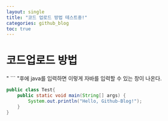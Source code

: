 ```yaml
---
layout: single
title: "코드 업로드 방법 테스트중!"
categories: github_blog
toc: true
---
```


# 코드업로드 방법

" ``` "후에 java를 입력하면 이렇게 자바를 입력할 수 있는 창이 나온다.

```java
public class Test{
    public static void main(String[] args) {
    	System.out.println("Hello, Github-Blog!");
    }
}

```
